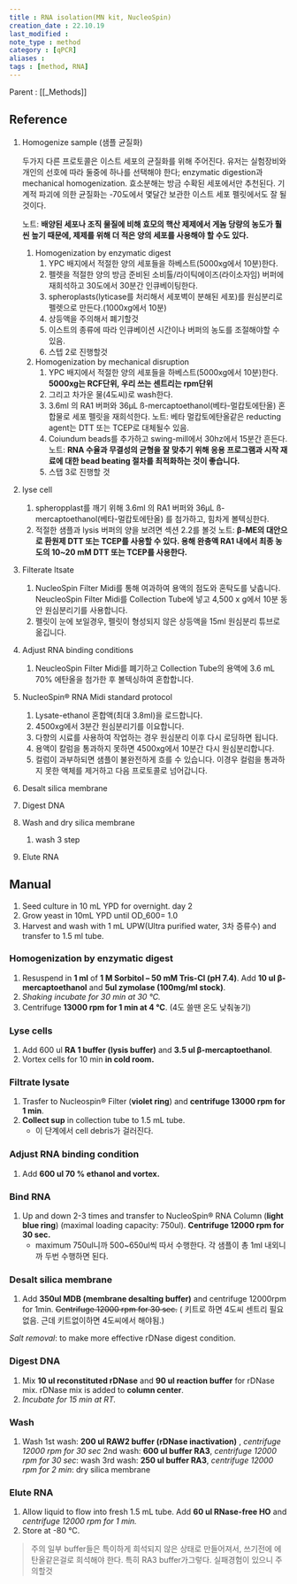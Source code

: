 ```yaml
---
title : RNA isolation(MN kit, NucleoSpin)
creation_date : 22.10.19
last_modified :
note_type : method
category : [qPCR]
aliases : 
tags : [method, RNA]
---
```


Parent : [[_Methods]]

## Reference
1.  Homogenize sample (샘플 균질화)
    
    두가지 다른 프로토콜은 이스트 세포의 균질화를 위해 주어진다. 유저는 실험장비와 개인의 선호에 따라 둘중에 하나를 선택해야 한다; enzymatic digestion과 mechanical homogenization. 효소분해는 방금 수확된 세포에서만 추천된다. 기계적 파괴에 의한 균질화는 -70도에서 몇달간 보관한 이스트 세포 펠릿에서도 잘 될것이다.
    
    노트: **배양된 세포나 조직 물질에 비해 효모의 핵산 제제에서 게놈 당량의 농도가 훨씬 높기 때문에, 제제를 위해 더 적은 양의 세포를 사용해야 할 수도 있다.**
    
    1.  Homogenization by enzymatic digest
        1.  YPC 배지에서 적절한 양의 세포들을 하베스트(5000xg에서 10분)한다.
        2.  펠렛을 적절한 양의 방금 준비된 소비톨/라이틱에이즈(라이소자임) 버퍼에 재희석하고 30도에서 30분간 인큐베이팅한다.
        3.  spheroplasts(lyticase를 처리해서 세포벽이 분해된 세포)를 원심분리로 펠렛으로 만든다.(1000xg에서 10분)
        4.  상등액을 주의해서 폐기할것
        5.  이스트의 종류에 따라 인큐베이션 시간이나 버퍼의 농도를 조절해야할 수 있음.
        6.  스텝 2로 진행할것
    2.  Homogenization by mechanical disruption
        1.  YPC 배지에서 적절한 양의 세포들을 하베스트(5000xg에서 10분)한다. **5000xg는 RCF단위, 우리 쓰는 센트리는 rpm단위**
        2.  그리고 차가운 물(4도씨)로 wash한다.
        3.  3.6ml 의 RA1 버퍼와 36μL ß-mercaptoethanol(베타-멀캅토에탄올) 혼합물로 세포 펠릿을 재희석한다.
            노트: 베타 멀캅토에탄올같은 reducting agent는 DTT 또는 TCEP로 대체될수 있음.
        4.  Coiundum beads를 추가하고 swing-mill에서 30hz에서 15분간 흔든다.
            노트: **RNA 수율과 무결성의 균형을 잘 맞추기 위해 응용 프로그램과 시작 재료에 대한 bead beating 절차를 최적화하는 것이 좋습니다.**
        5.  스탭 3로 진행할 것
2.  lyse cell
    1.  spheropplast를 깨기 위해 3.6ml 의 RA1 버퍼와 36μL ß-mercaptoethanol(베타-멀캅토에탄올) 를 첨가하고, 힘차게 볼텍싱한다.
    2.  적절한 샘플과 lysis 버퍼의 양을 보려면 섹션 2.2를 볼것
        노트: **β-ME의 대안으로 환원제 DTT 또는 TCEP를 사용할 수 있다. 용해 완충액 RA1 내에서 최종 농도의 10~20 mM DTT 또는 TCEP를 사용한다.**
3.  Filterate ltsate
    1.  NucleoSpin Filter Midi를 통해 여과하여 용액의 점도와 혼탁도를 낮춥니다. NeucleoSpin Filter Midi를 Collection Tube에 넣고 4,500 x g에서 10분 동안 원심분리기를 사용합니다.
    2.  펠릿이 눈에 보일경우, 펠릿이 형성되지 않은 상등액을 15ml 원심분리 튜브로 옮깁니다.
4.  Adjust RNA binding conditions
    1.  NeucleoSpin Filter Midi를 폐기하고 Collection Tube의 용액에 3.6 mL 70% 에탄올을 첨가한 후 볼텍싱하여 혼합합니다.
5.  NucleoSpin® RNA Midi standard protocol
    1.  Lysate-ethanol 혼합액(최대 3.8ml)을 로드합니다.
    2.  4500xg에서 3분간 원심분리기를 이요합니다.
    3.  다향의 시료를 사용하여 작업하는 경우 원심분리 이후 다시 로딩하면 됩니다.
    4.  용액이 칼럼을 통과하지 못하면 4500xg에서 10분간 다시 원심분리합니다.
    5.  컬럼이 과부하되면 샘플이 불완전하게 흐를 수 있습니다. 이경우 컬럼을 통과하지 못한 액체를 제거하고 다음 프로토콜로 넘어갑니다.
6.  Desalt silica membrane
    
7.  Digest DNA
    
8.  Wash and dry silica membrane
    
    1.  wash 3 step
9.  Elute RNA


## Manual
1. Seed culture in 10 mL YPD for overnight.
day 2
1. Grow yeast in 10mL YPD until OD_600= 1.0
2. Harvest and wash with 1 mL UPW(Ultra purified water, 3차 증류수) and transfer to 1.5 ml tube.

### Homogenization by enzymatic digest

1.  Resuspend in **1 ml** of **1 M Sorbitol – 50 mM Tris-Cl (pH 7.4)**. Add **10 ul β-mercaptoethanol** and **5ul zymolase (100mg/ml stock)**.
2.  _Shaking incubate for 30 min at 30 °C._
3.  Centrifuge **13000 rpm for 1 min at 4 °C**. (4도 쓸땐 온도 낮춰놓기)

### Lyse cells

1.  Add 600 ul **RA 1 buffer (lysis buffer)** and **3.5 ul β-mercaptoethanol**.
2.  Vortex cells for 10 min **in cold room.**

### Filtrate lysate

1.  Trasfer to Nucleospin® Filter (**violet ring**) and **centrifuge 13000 rpm for 1 min**.
2.  **Collect sup** in collection tube to 1.5 mL tube.
    -   이 단계에서 cell debris가 걸러진다.

### Adjust RNA binding condition
1.  Add **600 ul 70 % ethanol and vortex.**

### Bind RNA
1.  Up and down 2-3 times and transfer to NucleoSpin® RNA Column (**light blue ring**) (maximal loading capacity: 750ul). **Centrifuge 12000 rpm for 30 sec.**
    -   maximum 750ul니까 500~650ul씩 따서 수행한다. 각 샘플이 총 1ml 내외니까 두번 수행하면 된다.

### Desalt silica membrane
1.  Add **350ul MDB (membrane desalting buffer)** and centrifuge 12000rpm for 1min. ~~Centrifuge 12000 rpm for 30 sec.~~ ( 키트로 하면 4도씨 센트리 필요없음. 근데 키트없이하면 4도씨에서 해야됨.)

_Salt removal_: to make more effective rDNase digest condition.

### Digest DNA
1.  Mix **10 ul reconstituted rDNase** and **90 ul reaction buffer** for rDNase mix. rDNase mix is added to **column center**.
2.  _Incubate for 15 min at RT._

### Wash
1.  Wash
1st wash: **200 ul RAW2 buffer (**rDNase inactivation**)** , _centrifuge 12000 rpm for 30 sec_
2nd wash: **600 ul buffer RA3**, _centrifuge 12000 rpm for 30 sec_: wash
3rd wash: **250 ul buffer RA3**, _centrifuge 12000 rpm for 2 min_: dry silica membrane

### Elute RNA
1.  Allow liquid to flow into fresh 1.5 mL tube. Add **60 ul RNase-free HO** and _centrifuge 12000 rpm for 1 min._
2.  Store at -80 °C.


>주의
>일부 buffer들은 특이하게 희석되지 않은 상태로 만들어져서, 쓰기전에 에탄올같은걸로 희석해야 한다.
>특히 RA3 buffer가그렇다.
>실패경험이 있으니 주의할것